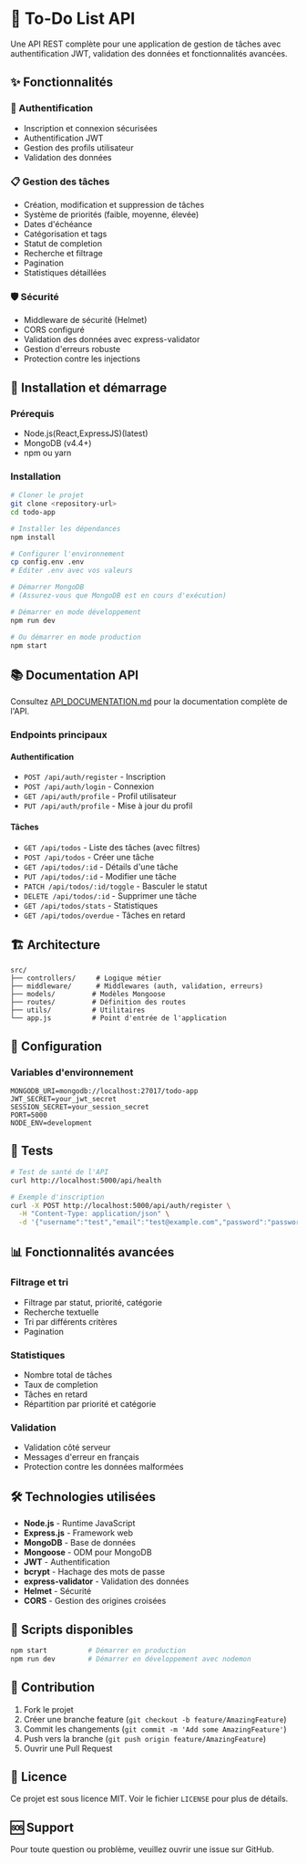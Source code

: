 # 📝 To-Do List API

Une API REST complète pour une application de gestion de tâches avec authentification JWT, validation des données et fonctionnalités avancées.

## ✨ Fonctionnalités

### 🔐 Authentification
- Inscription et connexion sécurisées
- Authentification JWT
- Gestion des profils utilisateur
- Validation des données

### 📋 Gestion des tâches
- Création, modification et suppression de tâches
- Système de priorités (faible, moyenne, élevée)
- Dates d'échéance
- Catégorisation et tags
- Statut de completion
- Recherche et filtrage
- Pagination
- Statistiques détaillées

### 🛡️ Sécurité
- Middleware de sécurité (Helmet)
- CORS configuré
- Validation des données avec express-validator
- Gestion d'erreurs robuste
- Protection contre les injections

## 🚀 Installation et démarrage

### Prérequis
- Node.js(React,ExpressJS)(latest)
- MongoDB (v4.4+)
- npm ou yarn

### Installation
```bash
# Cloner le projet
git clone <repository-url>
cd todo-app

# Installer les dépendances
npm install

# Configurer l'environnement
cp config.env .env
# Éditer .env avec vos valeurs

# Démarrer MongoDB
# (Assurez-vous que MongoDB est en cours d'exécution)

# Démarrer en mode développement
npm run dev

# Ou démarrer en mode production
npm start
```

## 📚 Documentation API

Consultez [API_DOCUMENTATION.md](./API_DOCUMENTATION.md) pour la documentation complète de l'API.

### Endpoints principaux

#### Authentification
- `POST /api/auth/register` - Inscription
- `POST /api/auth/login` - Connexion
- `GET /api/auth/profile` - Profil utilisateur
- `PUT /api/auth/profile` - Mise à jour du profil

#### Tâches
- `GET /api/todos` - Liste des tâches (avec filtres)
- `POST /api/todos` - Créer une tâche
- `GET /api/todos/:id` - Détails d'une tâche
- `PUT /api/todos/:id` - Modifier une tâche
- `PATCH /api/todos/:id/toggle` - Basculer le statut
- `DELETE /api/todos/:id` - Supprimer une tâche
- `GET /api/todos/stats` - Statistiques
- `GET /api/todos/overdue` - Tâches en retard

## 🏗️ Architecture

```
src/
├── controllers/     # Logique métier
├── middleware/      # Middlewares (auth, validation, erreurs)
├── models/         # Modèles Mongoose
├── routes/         # Définition des routes
├── utils/          # Utilitaires
└── app.js          # Point d'entrée de l'application
```

## 🔧 Configuration

### Variables d'environnement
```env
MONGODB_URI=mongodb://localhost:27017/todo-app
JWT_SECRET=your_jwt_secret
SESSION_SECRET=your_session_secret
PORT=5000
NODE_ENV=development
```

## 🧪 Tests

```bash
# Test de santé de l'API
curl http://localhost:5000/api/health

# Exemple d'inscription
curl -X POST http://localhost:5000/api/auth/register \
  -H "Content-Type: application/json" \
  -d '{"username":"test","email":"test@example.com","password":"password123"}'
```

## 📊 Fonctionnalités avancées

### Filtrage et tri
- Filtrage par statut, priorité, catégorie
- Recherche textuelle
- Tri par différents critères
- Pagination

### Statistiques
- Nombre total de tâches
- Taux de completion
- Tâches en retard
- Répartition par priorité et catégorie

### Validation
- Validation côté serveur
- Messages d'erreur en français
- Protection contre les données malformées

## 🛠️ Technologies utilisées

- **Node.js** - Runtime JavaScript
- **Express.js** - Framework web
- **MongoDB** - Base de données
- **Mongoose** - ODM pour MongoDB
- **JWT** - Authentification
- **bcrypt** - Hachage des mots de passe
- **express-validator** - Validation des données
- **Helmet** - Sécurité
- **CORS** - Gestion des origines croisées

## 📝 Scripts disponibles

```bash
npm start          # Démarrer en production
npm run dev        # Démarrer en développement avec nodemon
```

## 🤝 Contribution

1. Fork le projet
2. Créer une branche feature (`git checkout -b feature/AmazingFeature`)
3. Commit les changements (`git commit -m 'Add some AmazingFeature'`)
4. Push vers la branche (`git push origin feature/AmazingFeature`)
5. Ouvrir une Pull Request

## 📄 Licence

Ce projet est sous licence MIT. Voir le fichier `LICENSE` pour plus de détails.

## 🆘 Support

Pour toute question ou problème, veuillez ouvrir une issue sur GitHub.
